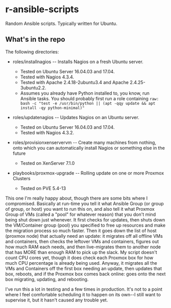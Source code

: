 # r-ansible-scripts
Random Ansible scripts. Typically written for Ubuntu.

What's in the repo
------------------
The following directories:

- roles/installnagios -- Installs Nagios on a fresh Ubuntu server.

    - Tested on Ubuntu Server 16.04.03 and 17.04.
    - Tested with Nagios 4.3.4. 
    - Tested with Apache 2.4.18-2ubuntu3.4 and Apache 2.4.25-3ubuntu2.2. 
    - Assumes you already have Python installed to, you know, run Ansible tasks. You should probably first run a role containing `raw: bash -c "test -e /usr/bin/python || (apt -qqy update && apt install -qy python-minimal)"`

- roles/updatenagios -- Updates Nagios on an Ubuntu server.

    - Tested on Ubuntu Server 16.04.03 and 17.04.
    - Tested with Nagios 4.3.2.

- roles/provisionxenservervm -- Create many machines from nothing, onto which you can automatically install Nagios or something else in the future

    - Tested on XenServer 7.1.0

- playbooks/proxmox-upgrade -- Rolling update on one or more Proxmox Clusters

    - Tested on PVE 5.4-13

This one I'm really happy about, though there are some bits where I compromised. Basically at run-time you tell it what Ansible Group (or group of group, or host) you want to run this on, and also tell it what Proxmox Group of VMs (called a "pool" for whatever reason) that you don't mind being shut down just whenever. It first checks for updates, then shuts down the VM/Container group (pool) you specified to free up resources and make the migration process so much faster. Then it goes down the list of host (proxmox node) that actually need an update: it migrates off all offline VMs and containers, then checks the leftover VMs and containers, figures out how much RAM each needs, and then live-migrates them to another node that has MORE than enough RAM to pick up the slack. My script doesn't count CPU cores yet, though it does check each Proxmox box for how much CPU percentage is already being used. Anyway, it migrates all the VMs and Containers off the first box needing an update, then updates that box, reboots, and if the Proxmox box comes back online: goes onto the next box migrating, updating, and rebooting.

I've run this a lot in testing and a few times in production. It's not to a point where I feel comfortable scheduling it to happen on its own--I still want to supervise it, but it hasn't caused any trouble yet.
